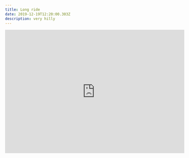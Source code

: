 ```yaml
---
title: Long ride
date: 2019-12-19T12:20:00.303Z
description: very hilly
---
```

<iframe height='405' width='590' frameborder='0' allowtransparency='true' scrolling='no' src='https://www.strava.com/activities/2932623765/embed/46e3953efe5d533c13aea57af976a9f00238deef'></iframe>

